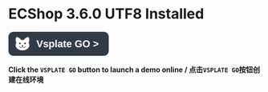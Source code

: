 # ECShop 3.6.0 UTF8 Installed

<a href="https://www.vsplate.com/?github=vulnspy/ECShop_3.6.0_UTF8_installed"><img alt="VSPLATE GO" src="https://raw.githubusercontent.com/vsplate/images/master/vsgo_btn.png" width="200px"></a>

**Click the `VSPLATE GO` button to launch a demo online / 点击`VSPLATE GO`按钮创建在线环境**
